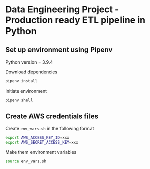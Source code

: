 # Data Engineering Project - Production ready ETL pipeline in Python


## Set up environment using Pipenv
Python version = 3.9.4

Download dependencies
```bash
pipenv install
```
Initiate environment
```bash
pipenv shell
```

## Create AWS credentials files
Create `env_vars.sh` in the following format
```bash
export AWS_ACCESS_KEY_ID=xxx
export AWS_SECRET_ACCESS_KEY=xxx
```
Make them environment variables
```bash
source env_vars.sh
```

